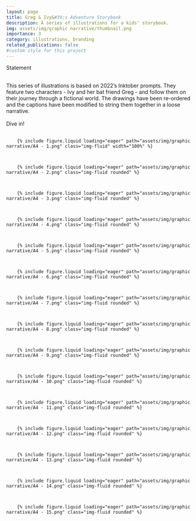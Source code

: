 ```yaml
---
layout: page
title: Greg & Ivy&#39;s Adventure Storybook
description: A series of illustrations for a kids' storybook.
img: assets/img/graphic narrative/thumbnail.png
importance: 3
category: illustrations, branding
related_publications: false
#custom style for this project
---
```

<style>
  .img-fluid {
    border: 1px solid #3d3d3d;
  }
</style>

<div>
Statement<br><br>

This series of illustrations is based on 2022’s Inktober prompts. They feature two characters - Ivy and her bat friend Greg - and follow them on their journey through a fictional world. The drawings have been re-ordered and the captions have been modified to string them together in a loose narrative.<br><br>
Dive in!<br><br>

</div>


    
        {% include figure.liquid loading="eager" path="assets/img/graphic narrative/A4 - 1.png" class="img-fluid" width="100%" %}
   

  
        {% include figure.liquid loading="eager" path="assets/img/graphic narrative/A4 - 2.png" class="img-fluid rounded" %}
 

 
        {% include figure.liquid loading="eager" path="assets/img/graphic narrative/A4 - 3.png" class="img-fluid rounded" %}
  


        {% include figure.liquid loading="eager" path="assets/img/graphic narrative/A4 - 4.png" class="img-fluid rounded" %}
  

    
        {% include figure.liquid loading="eager" path="assets/img/graphic narrative/A4 - 5.png" class="img-fluid rounded" %}


    
        {% include figure.liquid loading="eager" path="assets/img/graphic narrative/A4 - 6.png" class="img-fluid rounded" %}


    
        {% include figure.liquid loading="eager" path="assets/img/graphic narrative/A4 - 7.png" class="img-fluid rounded" %}
    

    
        {% include figure.liquid loading="eager" path="assets/img/graphic narrative/A4 - 8.png" class="img-fluid rounded" %}
    

    
        {% include figure.liquid loading="eager" path="assets/img/graphic narrative/A4 - 9.png" class="img-fluid rounded" %}
    

    
        {% include figure.liquid loading="eager" path="assets/img/graphic narrative/A4 - 10.png" class="img-fluid rounded" %}
    

    
        {% include figure.liquid loading="eager" path="assets/img/graphic narrative/A4 - 11.png" class="img-fluid rounded" %}
    

    
        {% include figure.liquid loading="eager" path="assets/img/graphic narrative/A4 - 12.png" class="img-fluid rounded" %}
    

    
        {% include figure.liquid loading="eager" path="assets/img/graphic narrative/A4 - 13.png" class="img-fluid rounded" %}
    

    
        {% include figure.liquid loading="eager" path="assets/img/graphic narrative/A4 - 14.png" class="img-fluid rounded" %}
    

    
        {% include figure.liquid loading="eager" path="assets/img/graphic narrative/A4 - 15.png" class="img-fluid rounded" %}
    
